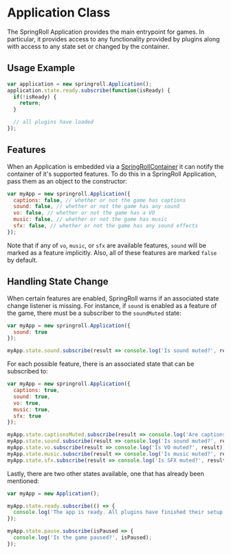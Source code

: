# Application Class
The SpringRoll Application provides the main entrypoint for games. In particular, it provides access to any
functionality provided by plugins along with access to any state set or changed by the container.

## Usage Example
```javascript
var application = new springroll.Application();
application.state.ready.subscribe(function(isReady) {
  if(!isReady) {
    return;
  }

  // all plugins have loaded
});
```

## Features
When an Application is embedded via a [SpringRollContainer](https://github.com/SpringRoll/SpringRollContainer) it can
notify the container of it's supported features. To do this in a SpringRoll Application, pass them as an object to the
constructor:

```javascript
var myApp = new springroll.Application({
  captions: false, // whether or not the game has captions
  sound: false, // whether or not the game has any sound
  vo: false, // whether or not the game has a VO
  music: false, // whether or not the game has music
  sfx: false, // whether or not the game has any sound effects
});
```

Note that if any of `vo`, `music`, or `sfx` are available features, `sound` will be marked as a feature implicitly.
Also, all of these features are marked `false` by default.

## Handling State Change
When certain features are enabled, SpringRoll warns if an associated state change listener is missing. For instance,
if `sound` is enabled as a feature of the game, there must be a subscriber to the `soundMuted` state:

```javascript
var myApp = new springroll.Application({
  sound: true
});

myApp.state.sound.subscribe(result => console.log('Is sound muted?', result));
```

For each possible feature, there is an associated state that can be subscribed to:

```javascript
var myApp = new springroll.Application({
  captions: true,
  sound: true,
  vo: true,
  music: true,
  sfx: true
});

myApp.state.captionsMuted.subscribe(result => console.log('Are captions muted?', result));
myApp.state.sound.subscribe(result => console.log('Is sound muted?', result));
myApp.state.vo.subscribe(result => console.log('Is VO muted?', result));
myApp.state.music.subscribe(result => console.log('Is music muted?', result));
myApp.state.sfx.subscribe(result => console.log('Is SFX muted?', result));
```

Lastly, there are two other states available, one that has already been mentioned:

```javascript
var myApp = new Application();

myApp.state.ready.subscribe(() => {
  console.log('The app is ready. All plugins have finished their setup and preload calls');
});

myApp.state.pause.subscribe(isPaused => {
  console.log('Is the game paused?', isPaused);
});
```
